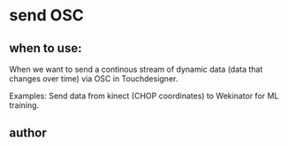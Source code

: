 # send OSC

## when to use:
When we want to send a continous stream of dynamic data (data that changes over time) via OSC in Touchdesigner.

Examples:
Send data from kinect (CHOP coordinates) to Wekinator for ML training.


## author
